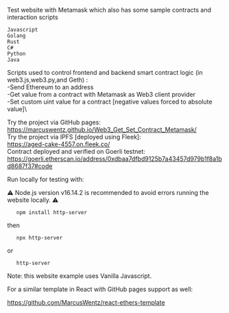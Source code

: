 Test website with Metamask which also has some sample contracts and interaction scripts

```
Javascript
Golang
Rust
C#
Python
Java
```

Scripts used to control frontend and backend smart contract logic (in web3.js,web3.py,and Geth) :\
  -Send Ethereum to an address\
  -Get value from a contract with Metamask as Web3 client provider\
  -Set custom uint value for a contract [negative values forced to absolute value]\

Try the project via GitHub pages:\
  https://marcuswentz.github.io/Web3_Get_Set_Contract_Metamask/ \
  Try the project via IPFS [deployed using Fleek]:\
  https://aged-cake-4557.on.fleek.co/ \
  Contract deployed and verified on Goerli testnet: \
  https://goerli.etherscan.io/address/0xdbaa7dfbd9125b7a43457d979b1f8a1bd8687f37#code

Run locally for testing with:

⚠️ Node.js version v16.14.2 is recommended to avoid errors running the website locally. ⚠️

       npm install http-server
then

       npx http-server
or

       http-server

Note: this website example uses Vanilla Javascript.

For a similar template in React with GitHub pages support as well:

https://github.com/MarcusWentz/react-ethers-template
